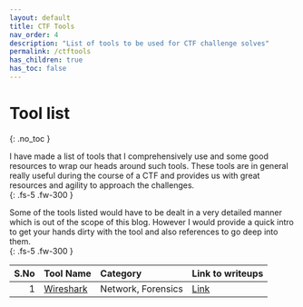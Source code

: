 ```yaml
---
layout: default
title: CTF Tools
nav_order: 4
description: "List of tools to be used for CTF challenge solves"
permalink: /ctftools
has_children: true
has_toc: false
---
```


# Tool list
{: .no_toc }

I have made a list of tools that I comprehensively use and some good resources to wrap our heads
around such tools. These tools are in general really useful during the course of a CTF and provides
us with great resources and agility to approach the challenges.  
{: .fs-5 .fw-300 }

Some of the tools listed would have to be dealt in a very detailed manner which is out of the scope
of this blog. However I would provide a quick intro to get your hands dirty with the tool and also
references to go deep into them.  
{: .fs-5 .fw-300 }

| S.No | Tool Name                               | Category           | Link to writeups           |
| ---: | --------------------------------------- | :----------------- | :------------------------- |
|    1 | [Wireshark](https://www.wireshark.org/) | Network, Forensics | [Link](ctftools/wireshark) |